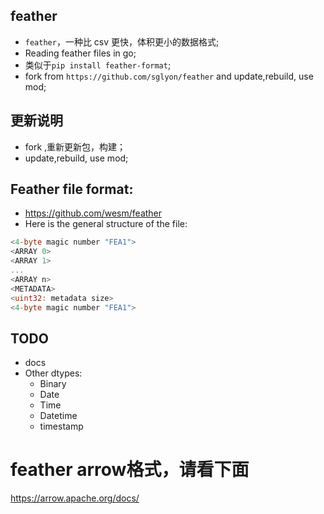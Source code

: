 ## feather

- `feather`，一种比 csv 更快，体积更小的数据格式;
- Reading feather files in go;
- 类似于`pip install feather-format`;
- fork from `https://github.com/sglyon/feather` and update,rebuild, use mod;

## 更新说明

- fork ,重新更新包，构建；
- update,rebuild, use mod;

## Feather file format:

- https://github.com/wesm/feather
- Here is the general structure of the file:

```go
<4-byte magic number "FEA1">
<ARRAY 0>
<ARRAY 1>
...
<ARRAY n>
<METADATA>
<uint32: metadata size>
<4-byte magic number "FEA1">
```

## TODO

- docs
- Other dtypes:
  - Binary
  - Date
  - Time
  - Datetime
  - timestamp

# feather arrow格式，请看下面
https://arrow.apache.org/docs/

